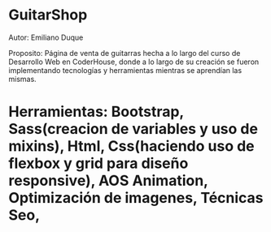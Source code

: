 # GuitarShop

Autor: Emiliano Duque

Proposito: Página de venta de guitarras hecha a lo largo del curso de Desarrollo Web en CoderHouse, donde a lo largo de su creación se fueron implementando tecnologías y herramientas mientras se aprendían las mismas.

# Herramientas: Bootstrap, Sass(creacion de variables y uso de mixins), Html, Css(haciendo uso de flexbox y grid para diseño responsive), AOS Animation, Optimización de imagenes, Técnicas Seo,
